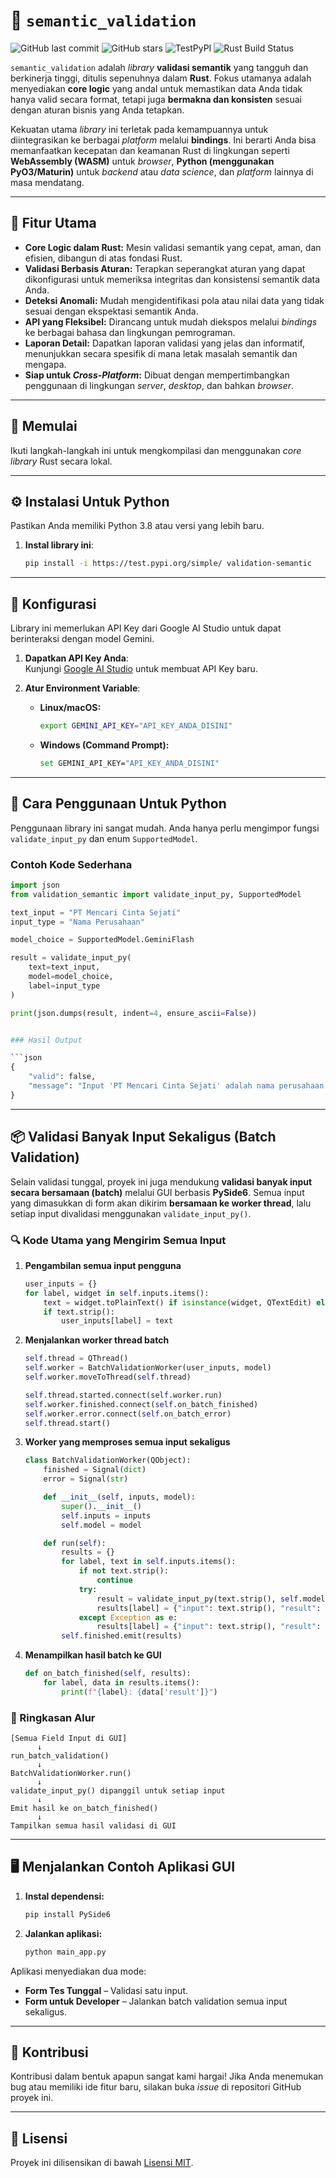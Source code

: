 
# 🤖 `semantic_validation`

![GitHub last commit](https://img.shields.io/github/last-commit/herros27/validation_semantic)
![GitHub stars](https://img.shields.io/github/stars/herros27/validation_semantic?style=social)
![TestPyPI](https://img.shields.io/badge/TestPyPI-validation--semantic-blue?logo=pypi)
![Rust Build Status](https://github.com/herros27/validation_semantic/actions/workflows/release.yml/badge.svg)

`semantic_validation` adalah *library* **validasi semantik** yang tangguh dan berkinerja tinggi, ditulis sepenuhnya dalam **Rust**. Fokus utamanya adalah menyediakan **core logic** yang andal untuk memastikan data Anda tidak hanya valid secara format, tetapi juga **bermakna dan konsisten** sesuai dengan aturan bisnis yang Anda tetapkan.

Kekuatan utama *library* ini terletak pada kemampuannya untuk diintegrasikan ke berbagai *platform* melalui **bindings**. Ini berarti Anda bisa memanfaatkan kecepatan dan keamanan Rust di lingkungan seperti **WebAssembly (WASM)** untuk *browser*, **Python (menggunakan PyO3/Maturin)** untuk *backend* atau *data science*, dan *platform* lainnya di masa mendatang.

---

## 🌟 Fitur Utama

* **Core Logic dalam Rust:** Mesin validasi semantik yang cepat, aman, dan efisien, dibangun di atas fondasi Rust.
* **Validasi Berbasis Aturan:** Terapkan seperangkat aturan yang dapat dikonfigurasi untuk memeriksa integritas dan konsistensi semantik data Anda.
* **Deteksi Anomali:** Mudah mengidentifikasi pola atau nilai data yang tidak sesuai dengan ekspektasi semantik Anda.
* **API yang Fleksibel:** Dirancang untuk mudah diekspos melalui *bindings* ke berbagai bahasa dan lingkungan pemrograman.
* **Laporan Detail:** Dapatkan laporan validasi yang jelas dan informatif, menunjukkan secara spesifik di mana letak masalah semantik dan mengapa.
* **Siap untuk *Cross-Platform*:** Dibuat dengan mempertimbangkan penggunaan di lingkungan *server*, *desktop*, dan bahkan *browser*.

---

## 🚀 Memulai

Ikuti langkah-langkah ini untuk mengkompilasi dan menggunakan *core library* Rust secara lokal.

---

## ⚙️ Instalasi Untuk Python

Pastikan Anda memiliki Python 3.8 atau versi yang lebih baru.

1.  **Instal library ini**:
    ```bash
    pip install -i https://test.pypi.org/simple/ validation-semantic
    ```

---

## 🔑 Konfigurasi

Library ini memerlukan API Key dari Google AI Studio untuk dapat berinteraksi dengan model Gemini.

1.  **Dapatkan API Key Anda**:  
    Kunjungi [Google AI Studio](https://aistudio.google.com/app/apikey) untuk membuat API Key baru.

2.  **Atur Environment Variable**:

    - **Linux/macOS:**
        ```bash
        export GEMINI_API_KEY="API_KEY_ANDA_DISINI"
        ```

    - **Windows (Command Prompt):**
        ```bash
        set GEMINI_API_KEY="API_KEY_ANDA_DISINI"
        ```

---

## 🚀 Cara Penggunaan Untuk Python

Penggunaan library ini sangat mudah. Anda hanya perlu mengimpor fungsi `validate_input_py` dan enum `SupportedModel`.

### Contoh Kode Sederhana

```python
import json
from validation_semantic import validate_input_py, SupportedModel

text_input = "PT Mencari Cinta Sejati"
input_type = "Nama Perusahaan"

model_choice = SupportedModel.GeminiFlash

result = validate_input_py(
    text=text_input,
    model=model_choice,
    label=input_type
)

print(json.dumps(result, indent=4, ensure_ascii=False))


### Hasil Output

```json
{
    "valid": false,
    "message": "Input 'PT Mencari Cinta Sejati' adalah nama perusahaan yang tidak valid dan umum di Indonesia."
}
```

---

## 📦 Validasi Banyak Input Sekaligus (Batch Validation)

Selain validasi tunggal, proyek ini juga mendukung **validasi banyak input secara bersamaan (batch)** melalui GUI berbasis **PySide6**.
Semua input yang dimasukkan di form akan dikirim **bersamaan ke worker thread**, lalu setiap input divalidasi menggunakan `validate_input_py()`.

### 🔍 Kode Utama yang Mengirim Semua Input

1. **Pengambilan semua input pengguna**

   ```python
   user_inputs = {}
   for label, widget in self.inputs.items():
       text = widget.toPlainText() if isinstance(widget, QTextEdit) else widget.text()
       if text.strip():
           user_inputs[label] = text
   ```

2. **Menjalankan worker thread batch**

   ```python
   self.thread = QThread()
   self.worker = BatchValidationWorker(user_inputs, model)
   self.worker.moveToThread(self.thread)

   self.thread.started.connect(self.worker.run)
   self.worker.finished.connect(self.on_batch_finished)
   self.worker.error.connect(self.on_batch_error)
   self.thread.start()
   ```

3. **Worker yang memproses semua input sekaligus**

   ```python
   class BatchValidationWorker(QObject):
       finished = Signal(dict)
       error = Signal(str)

       def __init__(self, inputs, model):
           super().__init__()
           self.inputs = inputs
           self.model = model

       def run(self):
           results = {}
           for label, text in self.inputs.items():
               if not text.strip():
                   continue
               try:
                   result = validate_input_py(text.strip(), self.model, label)
                   results[label] = {"input": text.strip(), "result": result, "error": None}
               except Exception as e:
                   results[label] = {"input": text.strip(), "result": None, "error": str(e)}
           self.finished.emit(results)
   ```

4. **Menampilkan hasil batch ke GUI**

   ```python
   def on_batch_finished(self, results):
       for label, data in results.items():
           print(f"{label}: {data['result']}")
   ```

### 🧠 Ringkasan Alur

```
[Semua Field Input di GUI]
      ↓
run_batch_validation()
      ↓
BatchValidationWorker.run()
      ↓
validate_input_py() dipanggil untuk setiap input
      ↓
Emit hasil ke on_batch_finished()
      ↓
Tampilkan semua hasil validasi di GUI
```

---

## 🖥️ Menjalankan Contoh Aplikasi GUI

1. **Instal dependensi:**

   ```bash
   pip install PySide6
   ```

2. **Jalankan aplikasi:**

   ```bash
   python main_app.py
   ```

Aplikasi menyediakan dua mode:

* **Form Tes Tunggal** – Validasi satu input.
* **Form untuk Developer** – Jalankan batch validation semua input sekaligus.

---

## 🤝 Kontribusi

Kontribusi dalam bentuk apapun sangat kami hargai!
Jika Anda menemukan bug atau memiliki ide fitur baru, silakan buka *issue* di repositori GitHub proyek ini.

---

## 📄 Lisensi

Proyek ini dilisensikan di bawah [Lisensi MIT](https://opensource.org/licenses/MIT).

